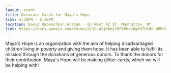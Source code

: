 ```yaml
---
layout: event
title: Decorate Cards for Maya's Hope
time: 4:30PM - 6:30PM
location: David Rubenstein Atrium - 61 West 62 St, Manhattan, NY
link: https://docs.google.com/forms/d/1h-p2jDbmjI0PY6hvoUgXSFGtdS_WRReDBkzhnNpsWJc/viewform
---
```

Maya's Hope is an organization with the aim of helping disadvantaged children living in poverty and giving them hope. It has been able to fulfill its mission through the donations of generous donors. To thank the donors for their contribution, Maya's Hope will be making glitter cards, which we will be helping with!
